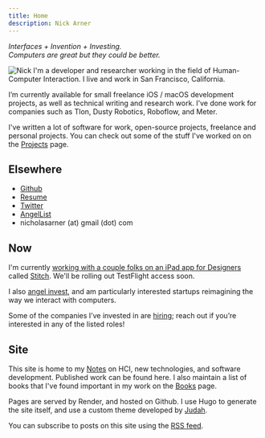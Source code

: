 ```yaml
---
title: Home
description: Nick Arner
---
```


<i>Interfaces + Invention + Investing.<br>Computers are great but they could be better.</i>

![Nick](/headshot.jpg "l-float") I'm a developer and researcher working in the field of Human-Computer Interaction.  I live and work in San Francisco, California. 

I’m currently available for small freelance iOS / macOS development projects, as well as technical writing and research work. I’ve done work for companies such as Tlon, Dusty Robotics, Roboflow, and Meter. 

I've written a lot of software for work, open-source projects, freelance and personal projects. You can check out some of the stuff I've worked on on the [Projects](/projects_and_work) page.


## Elsewhere

 - [Github](https://github.com/narner)
 - [Resume](/NFA-Resume.pdf)
 - [Twitter](https://twitter.com/nickarner)
 - [AngelList](https://wellfound.com/p/nicholas-arner)
 - nicholasarner (at) gmail (dot) com


## Now

I'm currently [working with a couple folks on an iPad app for Designers](https://twitter.com/adammenges/status/1699093455371477343?s=20) called [Stitch](http://stitchdesign.com). We'll be rolling out TestFlight access soon.

I also [angel invest](/investing), and am particularly interested startups reimagining the way we interact with computers.

Some of the companies I’ve invested in are [hiring]([hiring](https://narner.notion.site/Nick-Arner-s-Job-Board-270bf00c8f67410881a29a2c6242ff17)); reach out if you’re interested in any of the listed roles!



## Site

This site is home to my [Notes](/notes) on HCI, new technologies, and software development. Published work can be found here. I also maintain a list of books that I've found important in my work on the [Books](/books) page.

Pages are served by Render, and hosted on Github. I use Hugo to generate the site itself, and use a custom theme developed by [Judah](https://webcraft.joodaloop.com).

You can subscribe to posts on this site using the [RSS feed](/index.xml). 